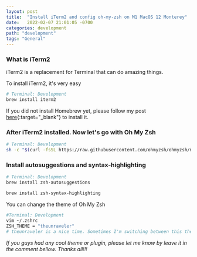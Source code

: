 ```yaml
---
layout: post
title:  "Install iTerm2 and config oh-my-zsh on M1 MacOS 12 Monterey"
date:   2022-02-07 21:01:05 -0700
categories: development
path: "development"
tags: "General"
---
```


### What is iTerm2

iTerm2 is a replacement for Terminal that can do amazing things.

To install iTerm2, it's very easy

```sh
# Terminal: Development
brew install iterm2
```
If you did not install Homebrew yet, please follow my post [here](https://bennguyen.us/2022/02/02/how-to-install-homebrew-on-m1-macos-12-monterey.html){:target="_blank"} to install it.

### After iTerm2 installed. Now let's go with Oh My Zsh

```sh
# Terminal: Development
sh -c "$(curl -fsSL https://raw.githubusercontent.com/ohmyzsh/ohmyzsh/master/tools/install.sh)"
```

### Install autosuggestions and syntax-highlighting

```sh
# Terminal: Development
brew install zsh-autosuggestions

brew install zsh-syntax-highlighting
```

You can change the theme of Oh My Zsh

```sh
#Terminal: Development
vim ~/.zshrc
ZSH_THEME = "theunraveler"
# theunraveler is a nice time. Sometimes I'm switching between this theme and default theme.
```
*If you guys had any cool theme or plugin, please let me know by leave it in the comment bellow. Thanks all!!!*